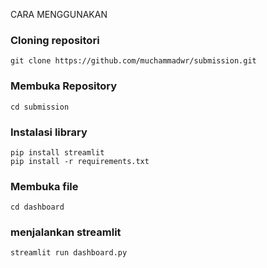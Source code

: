 CARA MENGGUNAKAN

### Cloning repositori
```
git clone https://github.com/muchammadwr/submission.git
```
### Membuka Repository
```
cd submission
```

### Instalasi library 
```
pip install streamlit
pip install -r requirements.txt
```

### Membuka file

```
cd dashboard
```

### menjalankan streamlit

```
streamlit run dashboard.py
```
